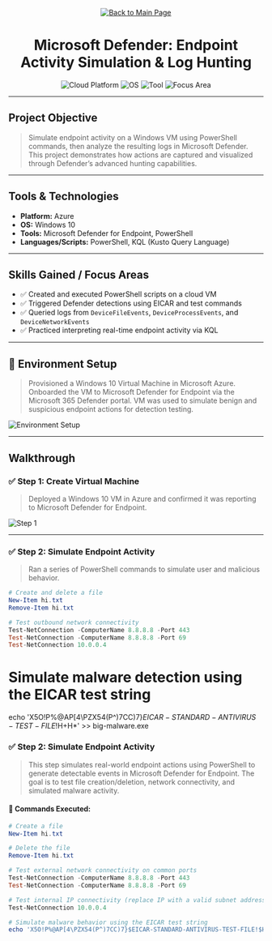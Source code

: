 <p align="center">
  <a href="https://github.com/Samuel-Cavada" target="_blank">
    <img src="https://img.shields.io/badge/Back_to_Main_Page-000000?style=for-the-badge&logo=github&logoColor=white" alt="Back to Main Page"/>
  </a>
</p>

<h1 align="center"> Microsoft Defender: Endpoint Activity Simulation & Log Hunting</h1>

<p align="center">
  <img src="https://img.shields.io/badge/Platform-Azure-0078D4?style=for-the-badge&logo=microsoftazure&logoColor=white" alt="Cloud Platform" />
  <img src="https://img.shields.io/badge/OS-Windows%2010-0078D6?style=for-the-badge&logo=windows&logoColor=white" alt="OS" />
  <img src="https://img.shields.io/badge/Tool-PowerShell-00B388?style=for-the-badge&logo=powershell&logoColor=white" alt="Tool" />
  <img src="https://img.shields.io/badge/Focus-Endpoint%20Detection-orange?style=for-the-badge" alt="Focus Area" />
</p>

---

##  Project Objective
> Simulate endpoint activity on a Windows VM using PowerShell commands, then analyze the resulting logs in Microsoft Defender. This project demonstrates how actions are captured and visualized through Defender’s advanced hunting capabilities.

---

##  Tools & Technologies
- **Platform:** Azure  
- **OS:** Windows 10  
- **Tools:** Microsoft Defender for Endpoint, PowerShell  
- **Languages/Scripts:** PowerShell, KQL (Kusto Query Language)  

---

##  Skills Gained / Focus Areas
- ✅ Created and executed PowerShell scripts on a cloud VM  
- ✅ Triggered Defender detections using EICAR and test commands  
- ✅ Queried logs from `DeviceFileEvents`, `DeviceProcessEvents`, and `DeviceNetworkEvents`  
- ✅ Practiced interpreting real-time endpoint activity via KQL  

---

## 🧪 Environment Setup
> Provisioned a Windows 10 Virtual Machine in Microsoft Azure. Onboarded the VM to Microsoft Defender for Endpoint via the Microsoft 365 Defender portal. VM was used to simulate benign and suspicious endpoint actions for detection testing.

![Environment Setup](assets/images/setup.jpg)

---

##  Walkthrough

### ✅ Step 1: Create Virtual Machine
> Deployed a Windows 10 VM in Azure and confirmed it was reporting to Microsoft Defender for Endpoint.

![Step 1](assets/images/step1.jpg)

---

### ✅ Step 2: Simulate Endpoint Activity
> Ran a series of PowerShell commands to simulate user and malicious behavior.

```powershell
# Create and delete a file
New-Item hi.txt
Remove-Item hi.txt

# Test outbound network connectivity
Test-NetConnection -ComputerName 8.8.8.8 -Port 443
Test-NetConnection -ComputerName 8.8.8.8 -Port 69
Test-NetConnection 10.0.0.4

```

# Simulate malware detection using the EICAR test string
echo 'X5O!P%@AP[4\PZX54(P^)7CC)7}$EICAR-STANDARD-ANTIVIRUS-TEST-FILE!$H+H*' >> big-malware.exe


### ✅ Step 2: Simulate Endpoint Activity
> This step simulates real-world endpoint actions using PowerShell to generate detectable events in Microsoft Defender for Endpoint. The goal is to test file creation/deletion, network connectivity, and simulated malware activity.

#### 🔧 Commands Executed:

```powershell
# Create a file
New-Item hi.txt

# Delete the file
Remove-Item hi.txt

# Test external network connectivity on common ports
Test-NetConnection -ComputerName 8.8.8.8 -Port 443
Test-NetConnection -ComputerName 8.8.8.8 -Port 69

# Test internal IP connectivity (replace IP with a valid subnet address)
Test-NetConnection 10.0.0.4

# Simulate malware behavior using the EICAR test string
echo 'X5O!P%@AP[4\PZX54(P^)7CC)7}$EICAR-STANDARD-ANTIVIRUS-TEST-FILE!$H+H*' >> big-malware.exe
